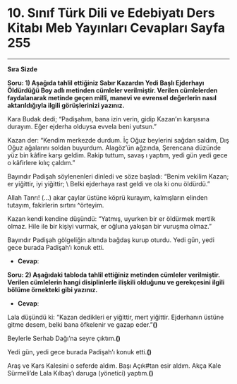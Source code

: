 # 10. Sınıf Türk Dili ve Edebiyatı Ders Kitabı Meb Yayınları Cevapları Sayfa 255

---

**Sıra Sizde**

**Soru: 1) Aşağıda tahlil ettiğiniz Sabır Kazardın Yedi Başlı Ejderhayı Öldürdüğü Boy adlı metinden cümleler verilmiştir. Verilen cümlelerden faydalanarak metinde geçen millî, manevi ve evrensel değerlerin nasıl aktarıldığıyla ilgili görüşlerinizi yazınız.**

Kara Budak dedi; “Padişahım, bana izin verin, gidip Kazan’ın karşısına durayım. Eğer ejderha olduysa evvela beni yutsun.”

 Kazan der: “Kendim merkezde durdum. İç Oğuz beylerini sağdan saldım, Dış Oğuz ağalarını soldan buyurdum. Alagöz’ün ağzında, Şerencana düzünde yüz bin kâfire karşı geldim. Rakip tuttum, savaş ı yaptım, yedi gün yedi gece o kâfirlere kılıç çaldım.”

 Bayındır Padişah söylenenleri dinledi ve söze başladı: “Benim vekilim Kazan; er yiğittir, iyi yiğittir; \ Belki ejderhaya rast geldi ve ola ki onu öldürdü.”

 Allah Tanrı! (…) akar çaylar üstüne köprü kurayım, kalmışların elinden tutayım, fakirlerin sırtını \^örteyim.

 Kazan kendi kendine düşündü: “Yatmış, uyurken bir er öldürmek mertlik olmaz. Hile ile bir kişiyi vurmak, er oğluna yakışan bir vuruşma olmaz.”

 Bayındır Padişah gölgeliğin altında bağdaş kurup oturdu. Yedi gün, yedi gece burada Padişah’ı konuk etti.

-   **Cevap**:

**Soru: 2) Aşağıdaki tabloda tahlil ettiğiniz metinden cümleler verilmiştir. Verilen cümlelerin hangi disiplinlerle ilişkili olduğunu ve gerekçesini ilgili bölüme örnekteki gibi yazınız.**

-   **Cevap**:

Lala düşündü ki: “Kazan dedikleri er yiğittir, mert yiğittir. Ejderhanın üstüne gitme desem, belki bana öfkelenir ve gazap eder.”**()**

 Beylerle Serhab Dağı’na seyre çıktım.**()**

 Yedi gün, yedi gece burada Padişah’ı konuk etti.**()**

 Araş ve Kars Kalesini o seferde aldım. Başı Açık#tan esir aldım. Akça Kale Sürmeli’de Lala Kılbaş’ı daruga (yönetici) yaptım.**()**